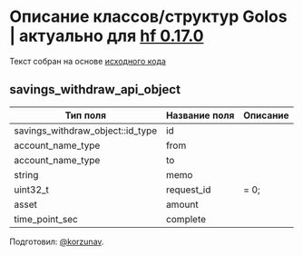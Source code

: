 # Описание классов/структур Golos | актуально для [hf 0.17.0](https://github.com/GolosChain/golos/releases/tag/v0.17.0)
Текст собран на основе [исходного кода](https://github.com/GolosChain/golos/tree/master/plugins/database_api/include/golos/plugins/database_api/api_objects/savings_withdraw_api_object.hpp)

## savings_withdraw_api_object


|Тип поля|Название поля|Описание|
|--------|-------------|--------|
|savings_withdraw_object::id_type|id||
|account_name_type|from||
|account_name_type|to||
|string|memo||
|uint32_t|request_id|= 0;|
|asset|amount||
|time_point_sec|complete||

Подготовил: [@korzunav](https://golos.io/@korzunav).

